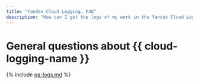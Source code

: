 ```yaml
---
title: "Yandex Cloud Logging. FAQ"
description: "How can I get the logs of my work in the Yandex Cloud Logging service? Answers to this and other questions in this article."
---
```


# General questions about {{ cloud-logging-name }}

{% include [qa-logs.md](../../_includes/qa-logs.md) %}